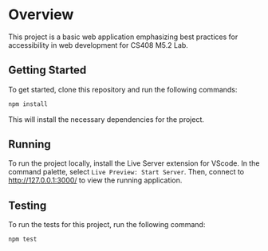 # Overview
This project is a basic web application emphasizing best practices for accessibility in web development for CS408 M5.2 Lab.

## Getting Started

To get started, clone this repository and run the following commands:

```bash
npm install
```
This will install the necessary dependencies for the project.

## Running
To run the project locally, install the Live Server extension for VScode. In the
command palette, select `Live Preview: Start Server`. Then, connect to
http://127.0.0.1:3000/ to view the running application.

## Testing
To run the tests for this project, run the following command:

```bash
npm test
```